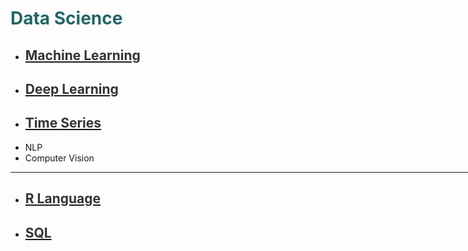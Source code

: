 <h1 style='color:#266'>Data Science</h1>

<div style='width:1000px;margin:auto'>

<ul>
<li><a href="file:///media/mosaab/Volume/Personal/Development/Courses%20Docs/Data%20Science/00_Code/0_Root.html"><font color='#333'><h2>Machine Learning</h2></font></a></li>

<li><a href="file:///media/mosaab/Volume/Personal/Development/Courses%20Docs/Data%20Science/00_Code/markdown/2_Deep%20Learning/DL_map.html"><font color='#333'><h2>Deep Learning</h2></font></a></li>

<li><a href="file:///media/mosaab/Volume/Personal/Development/Courses%20Docs/Data%20Science/00_Code/markdown/5_Time%20Series/0_html/0_TS_root.html"><font color='#333'><h2>Time Series</h2></font></a> </li>

<li>NLP</li>

<li>Computer Vision</li>
</ul>

<hr>

<ul>
<li><a href="file:///media/mosaab/Volume/Personal/Development/Courses%20Docs/Data%20Science/00_Code/markdown/6_R%20Language/0_html/0_R_Root.html"><font color='#333'><h2>R Language</h2></font></a></li>

<li><a href="file:///media/mosaab/Volume/Personal/Development/Courses%20Docs/Data%20Science/00_Code/markdown/7_SQL/0_html/0_SQL_Root.html"><font color='#333'><h2>SQL</h2></font></a></li>
</ul>

</div>